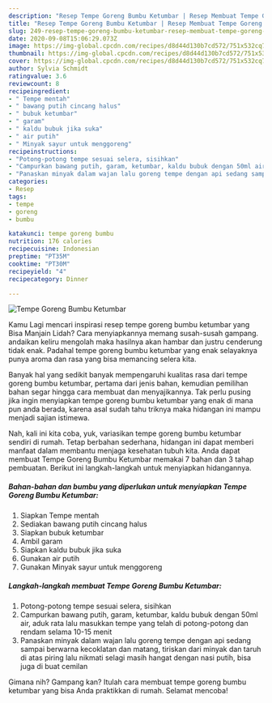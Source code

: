 ```yaml
---
description: "Resep Tempe Goreng Bumbu Ketumbar | Resep Membuat Tempe Goreng Bumbu Ketumbar Yang Mudah Dan Praktis"
title: "Resep Tempe Goreng Bumbu Ketumbar | Resep Membuat Tempe Goreng Bumbu Ketumbar Yang Mudah Dan Praktis"
slug: 249-resep-tempe-goreng-bumbu-ketumbar-resep-membuat-tempe-goreng-bumbu-ketumbar-yang-mudah-dan-praktis
date: 2020-09-08T15:06:29.073Z
image: https://img-global.cpcdn.com/recipes/d8d44d130b7cd572/751x532cq70/tempe-goreng-bumbu-ketumbar-foto-resep-utama.jpg
thumbnail: https://img-global.cpcdn.com/recipes/d8d44d130b7cd572/751x532cq70/tempe-goreng-bumbu-ketumbar-foto-resep-utama.jpg
cover: https://img-global.cpcdn.com/recipes/d8d44d130b7cd572/751x532cq70/tempe-goreng-bumbu-ketumbar-foto-resep-utama.jpg
author: Sylvia Schmidt
ratingvalue: 3.6
reviewcount: 8
recipeingredient:
- " Tempe mentah"
- " bawang putih cincang halus"
- " bubuk ketumbar"
- " garam"
- " kaldu bubuk jika suka"
- " air putih"
- " Minyak sayur untuk menggoreng"
recipeinstructions:
- "Potong-potong tempe sesuai selera, sisihkan"
- "Campurkan bawang putih, garam, ketumbar, kaldu bubuk dengan 50ml air, aduk rata lalu masukkan tempe yang telah di potong-potong dan rendam selama 10-15 menit"
- "Panaskan minyak dalam wajan lalu goreng tempe dengan api sedang sampai berwarna kecoklatan dan matang, tiriskan dari minyak dan taruh di atas piring lalu nikmati selagi masih hangat dengan nasi putih, bisa juga di buat cemilan"
categories:
- Resep
tags:
- tempe
- goreng
- bumbu

katakunci: tempe goreng bumbu 
nutrition: 176 calories
recipecuisine: Indonesian
preptime: "PT35M"
cooktime: "PT30M"
recipeyield: "4"
recipecategory: Dinner

---
```



![Tempe Goreng Bumbu Ketumbar](https://img-global.cpcdn.com/recipes/d8d44d130b7cd572/751x532cq70/tempe-goreng-bumbu-ketumbar-foto-resep-utama.jpg)

Kamu Lagi mencari inspirasi resep tempe goreng bumbu ketumbar yang Bisa Manjain Lidah? Cara menyiapkannya memang susah-susah gampang. andaikan keliru mengolah maka hasilnya akan hambar dan justru cenderung tidak enak. Padahal tempe goreng bumbu ketumbar yang enak selayaknya punya aroma dan rasa yang bisa memancing selera kita.



Banyak hal yang sedikit banyak mempengaruhi kualitas rasa dari tempe goreng bumbu ketumbar, pertama dari jenis bahan, kemudian pemilihan bahan segar hingga cara membuat dan menyajikannya. Tak perlu pusing jika ingin menyiapkan tempe goreng bumbu ketumbar yang enak di mana pun anda berada, karena asal sudah tahu triknya maka hidangan ini mampu menjadi sajian istimewa.


Nah, kali ini kita coba, yuk, variasikan tempe goreng bumbu ketumbar sendiri di rumah. Tetap berbahan sederhana, hidangan ini dapat memberi manfaat dalam membantu menjaga kesehatan tubuh kita. Anda dapat membuat Tempe Goreng Bumbu Ketumbar memakai 7 bahan dan 3 tahap pembuatan. Berikut ini langkah-langkah untuk menyiapkan hidangannya.

<!--inarticleads1-->

##### Bahan-bahan dan bumbu yang diperlukan untuk menyiapkan Tempe Goreng Bumbu Ketumbar:

1. Siapkan  Tempe mentah
1. Sediakan  bawang putih cincang halus
1. Siapkan  bubuk ketumbar
1. Ambil  garam
1. Siapkan  kaldu bubuk jika suka
1. Gunakan  air putih
1. Gunakan  Minyak sayur untuk menggoreng




<!--inarticleads2-->

##### Langkah-langkah membuat Tempe Goreng Bumbu Ketumbar:

1. Potong-potong tempe sesuai selera, sisihkan
1. Campurkan bawang putih, garam, ketumbar, kaldu bubuk dengan 50ml air, aduk rata lalu masukkan tempe yang telah di potong-potong dan rendam selama 10-15 menit
1. Panaskan minyak dalam wajan lalu goreng tempe dengan api sedang sampai berwarna kecoklatan dan matang, tiriskan dari minyak dan taruh di atas piring lalu nikmati selagi masih hangat dengan nasi putih, bisa juga di buat cemilan




Gimana nih? Gampang kan? Itulah cara membuat tempe goreng bumbu ketumbar yang bisa Anda praktikkan di rumah. Selamat mencoba!
